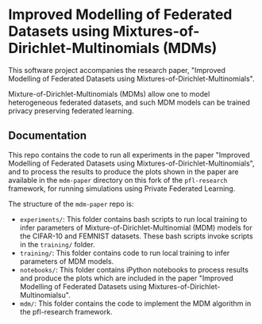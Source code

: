 # Improved Modelling of Federated Datasets using Mixtures-of-Dirichlet-Multinomials (MDMs)

This software project accompanies the research paper, "Improved Modelling of Federated Datasets using Mixtures-of-Dirichlet-Multinomials".

Mixture-of-Dirichlet-Multinomials (MDMs) allow one to model heterogeneous federated datasets, and such MDM models can be trained privacy preserving federated learning.

## Documentation

This repo contains the code to run all experiments in the paper "Improved Modelling of Federated Datasets using Mixtures-of-Dirichlet-Multinomials", and to process the results to produce the plots shown in the paper are available in the `mdm-paper` directory on this fork of the `pfl-research` framework, for running simulations using Private Federated Learning.

The structure of the `mdm-paper` repo is:
- `experiments/`: This folder contains bash scripts to run local training to infer parameters of Mixture-of-Dirichlet-Multinomial (MDM) models for the CIFAR-10 and FEMNIST datasets. These bash scripts invoke scripts in the `training/` folder.
- `training/`: This folder contains code to run local training to infer parameters of MDM models.
- `notebooks/`: This folder contains iPython notebooks to process results and produce the plots which are included in the paper "Improved Modelling of Federated Datasets using Mixtures-of-Dirichlet-Multinomialsu".
- `mdm/`: This folder contains the code to implement the MDM algorithm in the pfl-research framework.
